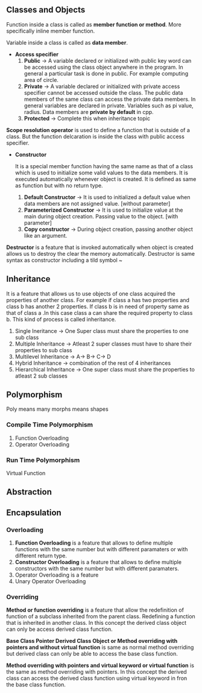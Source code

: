 ## Classes and Objects

Function inside a class is called as **member function or method**. More specifically inline member function.

Variable inside a class is called as **data member**.

- **Access specifier**
    1. **Public** → A variable declared or initialized with public key word can be accessed using the class object anywhere in the program. In general a particular task is done in public. For example computing area of circle.
    2. **Private** → A variable declared or initialized with private access specifier cannot be accessed outside the class. The public data members of the same class can access the private data members. In general variables are declared in private. Variables such as pi value, radius. Data members are **private by default** in cpp.
    3. **Protected** → Complete this when inheritance topic

**Scope resolution operator** is used to define a function that is outside of a class. But the function delcaration is inside the class with public access specifier.

- **Constructor**
    
    It is a special member function having the same name as that of a class which is used to initialize some valid values to the data members. It is executed automatically whenever object is created. It is defined as same as function but with no return type.
    
    1. **Default Constructor** → It is used to initialized a default value when data members are not assigned value. [without parameter]
    2. **Parameterized Constructor** → It is used to initialize value at the main during object creation. Passing value to the object. [with parameter]
    3. **Copy constructor** → During object creation, passing another object like an argument.

**Destructor** is a feature that is invoked automatically when object is created allows us to destroy the clear the memory automatically. Destructor is same syntax as constructor including a tild symbol ~

## Inheritance

It is a feature that allows us to use objects of one class acquired the properties of another class. For example if class a has two properties and class b has another 2 properties. If class b is in need of property same as that of class a .In this case class a can share the required property to class b. This kind of process is called inheritance.

1. Single Ineritance →  One Super class must share the properties to one sub class
2. Multiple Inheritance → Atleast 2 super classes must have to share their properties to sub class
3. Multilevel Inheritance → A→ B→ C→ D
4. Hybrid Inheritance → combination of the rest of 4 inheritances
5. Hierarchical Inheritance → One super class must share the properties to atleast 2 sub classes


## Polymorphism

Poly means many morphs means shapes

### Compile Time Polymorphism

1. Function Overloading
2. Operator Overloading

### Run Time  Polymorphism

Virtual Function

## Abstraction

## Encapsulation

### Overloading

1. **Function Overloading** is a feature that allows to define multiple functions with the same number but with different paramaters or with different return type.
2. **Constructor Overloading** is a feature that allows to define multiple constructors with the same number but with different paramaters.
3. Operator Overloading is a feature
4. Unary Operator Overloading

### Overriding

**Method or function overriding** is a feature that allow the redefinition of function of a subclass inherited from the parent class. Redefining a function that is inherited in another class. In this concept the derived class object can only be access derived class function.

**Base Class Pointer Derived Class Object or Method overriding with pointers and without virtual function** is same as normal method overriding but derived class can only be able to access the base class function.

**Method overriding with pointers and virtual keyword or virtual function** is the same as method overriding with pointers. In this concept the derived class can access the derived class function using virtual keyword in fron the base class function.